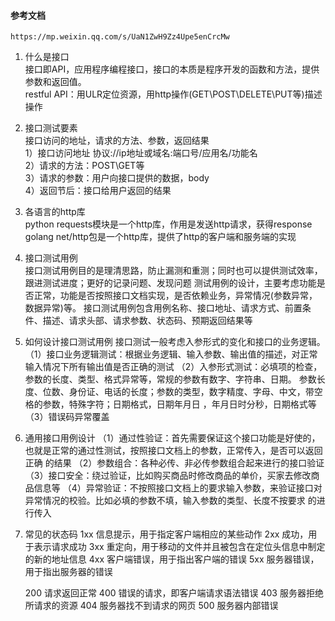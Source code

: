 #### 参考文档    
    https://mp.weixin.qq.com/s/UaN1ZwH9Zz4Upe5enCrcMw

1. 什么是接口  
   接口即API，应用程序编程接口，接口的本质是程序开发的函数和方法，提供参数和返回值。  
   restful API：用ULR定位资源，用http操作(GET\POST\DELETE\PUT等)描述操作
   
2. 接口测试要素  
   接口访问的地址，请求的方法、参数，返回结果  
   1）接口访问地址  协议://ip地址或域名:端口号/应用名/功能名  
   2）请求的方法：POST\GET等  
   3）请求的参数：用户向接口提供的数据，body  
   4）返回节后：接口给用户返回的结果
   
3. 各语言的http库  
   python requests模块是一个http库，作用是发送http请求，获得response  
   golang net/http包是一个http库，提供了http的客户端和服务端的实现
   
4. 接口测试用例  
   接口测试用例目的是理清思路，防止漏测和重测；同时也可以提供测试效率，跟进测试进度；更好的记录问题、发现问题
   测试用例的设计，主要考虑功能是否正常，功能是否按照接口文档实现，是否依赖业务，异常情况(参数异常，数据异常)等。
   接口测试用例包含用例名称、接口地址、请求方式、前置条件、描述、请求头部、请求参数、状态码、预期返回结果等
   
5. 如何设计接口测试用例
   接口测试一般考虑入参形式的变化和接口的业务逻辑。
   （1）接口业务逻辑测试：根据业务逻辑、输入参数、输出值的描述，对正常输入情况下所有输出值是否正确的测试
   （2）入参形式测试：必填项的检查，参数的长度、类型、格式异常等，常规的参数有数字、字符串、日期。
      参数长度、位数、身份证、电话的长度；参数的类型，数字精度、字母、中文，带空格的参数，特殊字符；日期格式，日期年月日
      ，年月日时分秒，日期格式等
   （3）错误码异常覆盖
   
6. 通用接口用例设计
   （1）通过性验证：首先需要保证这个接口功能是好使的，也就是正常的通过性测试，按照接口文档上的参数，正常传入，是否可以返回正确
      的结果
   （2）参数组合：各种必传、非必传参数组合起来进行的接口验证
   （3）接口安全：绕过验证，比如购买商品时修改商品的单价，买家去修改商品信息等
   （4）异常验证：不按照接口文档上的要求输入参数，来验证接口对异常情况的校验。比如必填的参数不填，输入参数的类型、长度不按要求
      的进行传入
   
7. 常见的状态码
   1xx  信息提示，用于指定客户端相应的某些动作
   2xx  成功，用于表示请求成功
   3xx  重定向，用于移动的文件并且被包含在定位头信息中制定的新的地址信息
   4xx  客户端错误，用于指出客户端的错误
   5xx  服务器错误，用于指出服务器的错误
   
   200  请求返回正常
   400  错误的请求，即客户端请求语法错误
   403  服务器拒绝所请求的资源
   404  服务器找不到请求的网页
   500  服务器内部错误
   
   
   
    